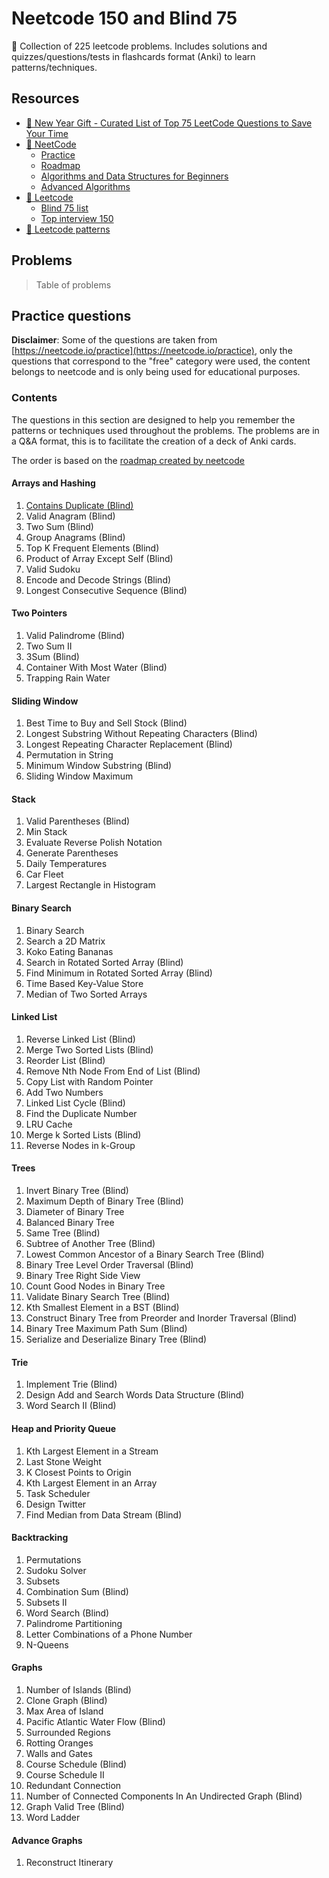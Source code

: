 # Neetcode 150 and Blind 75

📘 Collection of 225 leetcode problems. Includes solutions and quizzes/questions/tests in flashcards format (Anki) to learn patterns/techniques.

## Resources

- [🎁 New Year Gift - Curated List of Top 75 LeetCode Questions to Save Your Time](https://www.teamblind.com/post/New-Year-Gift---Curated-List-of-Top-75-LeetCode-Questions-to-Save-Your-Time-OaM1orEU)
- [🚀 NeetCode](https://neetcode.io/)
  - [Practice](https://neetcode.io/practice)
  - [Roadmap](https://neetcode.io/roadmap)
  - [Algorithms and Data Structures for Beginners](https://neetcode.io/courses/dsa-for-beginners/13)
  - [Advanced Algorithms](https://neetcode.io/courses/advanced-algorithms/0)
- [🥇 Leetcode](https://leetcode.com)
  - [Blind 75 list](https://leetcode.com/list/xi4ci4ig/)
  - [Top interview 150](https://leetcode.com/studyplan/top-interview-150/)
- [🧩 Leetcode patterns](https://seanprashad.com/leetcode-patterns/)

## Problems

> Table of problems

## Practice questions

**Disclaimer**: Some of the questions are taken from [https://neetcode.io/practice](https://neetcode.io/practice), only the questions that correspond to the "free" category were used, the content belongs to neetcode and is only being used for educational purposes.

### Contents

The questions in this section are designed to help you remember the patterns or techniques used throughout the problems. The problems are in a Q&A format, this is to facilitate the creation of a deck of Anki cards.

The order is based on the [roadmap created by neetcode](https://neetcode.io/roadmap)

#### Arrays and Hashing

1. [Contains Duplicate (Blind)](./Arrays-and-Hashing/Easy/Contains-Duplicate/README.md)
2. Valid Anagram (Blind)
3. Two Sum (Blind)
4. Group Anagrams (Blind)
5. Top K Frequent Elements (Blind)
6. Product of Array Except Self (Blind)
7. Valid Sudoku
8. Encode and Decode Strings (Blind)
9. Longest Consecutive Sequence (Blind)

#### Two Pointers

1. Valid Palindrome (Blind)
2. Two Sum II
3. 3Sum (Blind)
4. Container With Most Water (Blind)
5. Trapping Rain Water

#### Sliding Window

1. Best Time to Buy and Sell Stock (Blind)
2. Longest Substring Without Repeating Characters (Blind)
3. Longest Repeating Character Replacement (Blind)
4. Permutation in String
5. Minimum Window Substring (Blind)
6. Sliding Window Maximum

#### Stack

1. Valid Parentheses (Blind)
2. Min Stack
3. Evaluate Reverse Polish Notation
4. Generate Parentheses
5. Daily Temperatures
6. Car Fleet
7. Largest Rectangle in Histogram

#### Binary Search

1. Binary Search
2. Search a 2D Matrix
3. Koko Eating Bananas
4. Search in Rotated Sorted Array (Blind)
5. Find Minimum in Rotated Sorted Array (Blind)
6. Time Based Key-Value Store
7. Median of Two Sorted Arrays

#### Linked List

1. Reverse Linked List (Blind)
2. Merge Two Sorted Lists (Blind)
3. Reorder List (Blind)
4. Remove Nth Node From End of List (Blind)
5. Copy List with Random Pointer
6. Add Two Numbers
7. Linked List Cycle (Blind)
8. Find the Duplicate Number
9. LRU Cache
10. Merge k Sorted Lists (Blind)
11. Reverse Nodes in k-Group

#### Trees

1. Invert Binary Tree (Blind)
2. Maximum Depth of Binary Tree (Blind)
3. Diameter of Binary Tree
4. Balanced Binary Tree
5. Same Tree (Blind)
6. Subtree of Another Tree (Blind)
7. Lowest Common Ancestor of a Binary Search Tree (Blind)
8. Binary Tree Level Order Traversal (Blind)
9. Binary Tree Right Side View
10. Count Good Nodes in Binary Tree
11. Validate Binary Search Tree (Blind)
12. Kth Smallest Element in a BST (Blind)
13. Construct Binary Tree from Preorder and Inorder Traversal (Blind)
14. Binary Tree Maximum Path Sum (Blind)
15. Serialize and Deserialize Binary Tree (Blind)

#### Trie

1. Implement Trie (Blind)
2. Design Add and Search Words Data Structure (Blind)
3. Word Search II (Blind)

#### Heap and Priority Queue

1. Kth Largest Element in a Stream
2. Last Stone Weight
3. K Closest Points to Origin
4. Kth Largest Element in an Array
5. Task Scheduler
6. Design Twitter
7. Find Median from Data Stream (Blind)

#### Backtracking

1. Permutations
2. Sudoku Solver
3. Subsets
4. Combination Sum (Blind)
5. Subsets II
6. Word Search (Blind)
7. Palindrome Partitioning
8. Letter Combinations of a Phone Number
9. N-Queens

#### Graphs

1. Number of Islands (Blind)
2. Clone Graph (Blind)
3. Max Area of Island
4. Pacific Atlantic Water Flow (Blind)
5. Surrounded Regions
6. Rotting Oranges
7. Walls and Gates
8. Course Schedule (Blind)
9. Course Schedule II
10. Redundant Connection
11. Number of Connected Components In An Undirected Graph (Blind)
12. Graph Valid Tree (Blind)
13. Word Ladder

#### Advance Graphs

1. Reconstruct Itinerary
